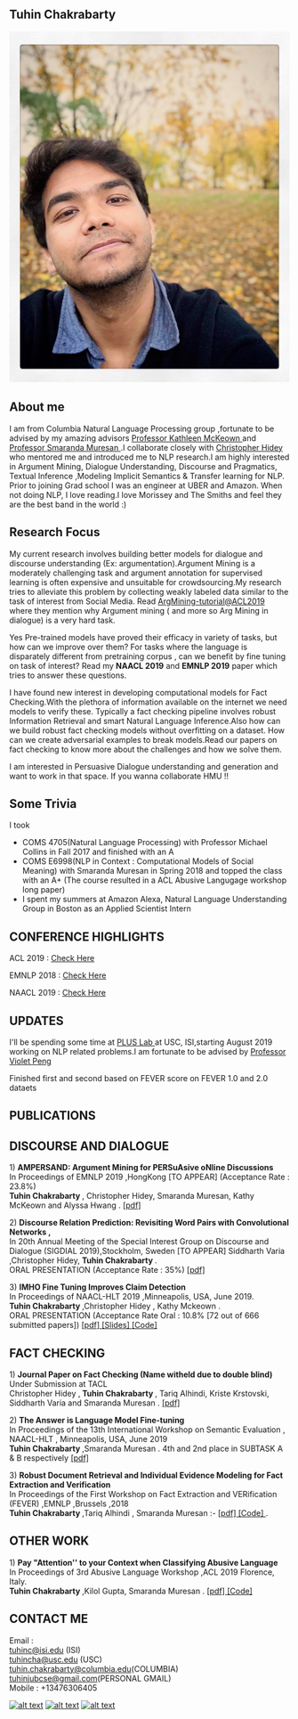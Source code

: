 ## Tuhin Chakrabarty

![Image](images/pic.jpg)

## About me
I am from Columbia Natural Language Processing group ,fortunate to be advised by my amazing advisors <a href="http://www.cs.columbia.edu/~kathy/" title="Title"> Professor Kathleen McKeown </a>  and  <a href="http://www.cs.columbia.edu/~smara/" title="Title"> Professor Smaranda Muresan </a>.I collaborate closely with <a href="http://www.cs.columbia.edu/~chidey/" title="Title"> Christopher Hidey  </a> who mentored me and introduced me to NLP research.I am highly interested in Argument Mining, Dialogue Understanding, Discourse and Pragmatics, Textual Inference ,Modeling Implicit Semantics & Transfer learning for NLP. Prior to joining Grad school I was an engineer at UBER and Amazon. When not doing NLP, I love reading.I love Morissey and The Smiths and feel they are the best band in the world :)

## Research Focus

My current research involves building better models for dialogue and discourse understanding (Ex: argumentation).Argument Mining is a moderately challenging task and argument annotation for supervised learning is often expensive and unsuitable for crowdsourcing.My research tries to alleviate this problem by  collecting weakly labeled data similar to the task of interest from Social Media. 
Read <a href="http://arg.tech/~chris/acl2019tut/argmining-tut-v4.pdf" title="Title"> ArgMining-tutorial@ACL2019 </a> where they mention why Argument mining ( and more so Arg Mining in dialogue) is a very hard task.



Yes Pre-trained models have proved their efficacy in variety of tasks, but how can we improve over them? For tasks where the language is disparately different from pretraining corpus , can we benefit by fine tuning on task of interest? Read my <b>NAACL 2019</b> and <b>EMNLP 2019</b> paper which tries to answer these questions.

I have found new interest in developing computational models for Fact Checking.With the plethora of information available on the internet we need models to verify these. Typically a fact checking pipeline involves robust Information Retrieval and smart Natural Language Inference.Also how can we build robust fact checking models without overfitting on a dataset. How can we create adversarial examples to break models.Read our papers on fact checking to know more about the challenges and how we solve them.

I am interested in Persuasive Dialogue understanding and generation and want to work in that space. If you wanna collaborate HMU !!

## Some Trivia
I took <br />
- COMS 4705(Natural Language Processing) with Professor Michael Collins in Fall 2017 and finished with an A <br />
- COMS E6998(NLP in Context : Computational Models of Social Meaning) with Smaranda Muresan in Spring 2018 and topped the class with an A+ (The course resulted in a ACL Abusive Langugage workshop long paper) <br />
- I spent my summers at Amazon Alexa, Natural Language Understanding Group in Boston  as an Applied  Scientist Intern

## CONFERENCE HIGHLIGHTS 

<p>ACL 2019 : <a href="https://www.cs.columbia.edu/2019/cs-papers-accepted-to-acl-2019/" title="Title"> Check Here </a></p>
<p>EMNLP 2018 : <a href="https://www.cs.columbia.edu/2019/emnlp-2018/" title="Title"> Check Here </a></p>
<p>NAACL 2019 : <a href="https://www.cs.columbia.edu/2019/research-by-spoken-language-and-nlp-groups-at-naacl-2019/
" title="Title"> Check Here </a></p>

## UPDATES
I'll be spending some time at <a href="https://www.cs.jhu.edu/~npeng/group.html" title="Title"> PLUS Lab </a> at USC, ISI,starting August 2019 working on NLP related problems.I am fortunate to be advised by <a href="https://www.cs.jhu.edu/~npeng/" title="Title"> Professor Violet Peng </a>

Finished first and second based on FEVER score on FEVER 1.0 and 2.0 dataets 

## PUBLICATIONS

## DISCOURSE AND DIALOGUE
<p> 1) <b> AMPERSAND: Argument Mining for PERSuAsive oNline Discussions </b> <br>
  In Proceedings of EMNLP 2019 ,HongKong [TO APPEAR] (Acceptance Rate  : 23.8%)<br>
 <b> Tuhin Chakrabarty </b>, Christopher Hidey, Smaranda Muresan, Kathy McKeown and Alyssa Hwang .
 <a href="https://github.com/tuhinjubcse/tuhinjubcse.github.io/blob/master/AMPERSAND_EMNLP2019.pdf" title="Title">
[pdf] </a> </p>

<p> 2) <b> Discourse Relation Prediction: Revisiting Word Pairs with Convolutional Networks ,   </b> <br>
  In 20th Annual Meeting of the Special Interest Group on Discourse and Dialogue (SIGDIAL 2019),Stockholm, Sweden [TO APPEAR]
  Siddharth Varia  ,Christopher Hidey, <b>Tuhin Chakrabarty </b>.
  <br> ORAL PRESENTATION (Acceptance Rate : 35%)
 <a href="https://github.com/tuhinjubcse/tuhinjubcse.github.io/blob/master/Implicit_Discourse_SIGDIAL_2019.pdf" title="Title">
[pdf] </a> </p>

<p> 3) <b> IMHO Fine Tuning Improves Claim Detection</b> <br>
In Proceedings of NAACL-HLT 2019 ,Minneapolis, USA, June 2019. <br>  
 <b> Tuhin Chakrabarty </b> ,Christopher Hidey , Kathy Mckeown . <br>  
 ORAL PRESENTATION (Acceptance Rate Oral : 10.8% [72 out of 666 submitted papers])
<a href="https://www.aclweb.org/anthology/N19-1054" title="Title">
[pdf] </a>
<a href="https://github.com/tuhinjubcse/tuhinjubcse.github.io/blob/master/IMHO%20Fine-Tuning%20Improves%20Claim%20Detection%20.pdf" title="Title">
 [Slides] </a> 
  <a href="https://github.com/tuhinjubcse/IMHO-NAACL2019" title="Title">
[Code] </a>
</p>


## FACT CHECKING

<p> 1) <b> Journal Paper on Fact Checking (Name witheld due to double blind)  </b> <br>
  Under Submission at TACL <br>
 Christopher Hidey ,<b> Tuhin Chakrabarty </b>, Tariq Alhindi, Kriste Krstovski, Siddharth Varia and Smaranda Muresan
 .
 <a href="Coming Soon" title="Title">
[pdf] </a> </p>

<p> 2) <b> The Answer is Language Model Fine-tuning </b> <br>
 In Proceedings of the 13th International Workshop on Semantic Evaluation , NAACL-HLT , Minneapolis, USA, June 2019  <br> 
 <b> Tuhin Chakrabarty </b> ,Smaranda Muresan .   4th and 2nd place in SUBTASK A & B respectively 
<a href="https://www.aclweb.org/anthology/S19-2200" title="Title">
[pdf] </a> </p>

<p> 3) <b>Robust Document Retrieval and Individual Evidence Modeling for Fact Extraction and Verification </b> <br>
 In Proceedings of the First Workshop on Fact Extraction and VERification (FEVER) ,EMNLP ,Brussels ,2018  <br> 
 <b> Tuhin Chakrabarty </b> ,Tariq Alhindi , Smaranda Muresan :- <a href="http://aclweb.org/anthology/W18-5521" title="Title"> [pdf] </a> <a href="https://github.com/tuhinjubcse/FEVER-EMNLP" title="Title">
[Code] </a>.</p>


## OTHER WORK


 <p> 1) <b> Pay "Attention'' to your Context when Classifying Abusive Language</b> <br>
In Proceedings of 3rd Abusive Language Workshop ,ACL 2019  Florence, Italy. <br>  
 <b> Tuhin Chakrabarty </b> ,Kilol Gupta, Smaranda Muresan .
 <a href="https://www.aclweb.org/anthology/W19-3508" title="Title">
[pdf] </a> <a href="https://github.com/tuhinjubcse/ALW3-ACL2019" title="Title">
[Code] </a> </p>


## CONTACT ME
Email : <br/>
tuhinc@isi.edu (ISI) <br/>
        tuhincha@usc.edu (USC)<br/>
        tuhin.chakrabarty@columbia.edu(COLUMBIA)<br/>
        tuhinjubcse@gmail.com(PERSONAL GMAIL) <br/>
Mobile : +13476306405
 
<!-- Please don't remove this: Grab your social icons from https://github.com/carlsednaoui/gitsocial -->

<!-- display the social media buttons in your README -->

[![alt text][1.1]][1]
[![alt text][2.1]][2]
[![alt text][6.1]][6]


<!-- links to social media icons -->
<!-- no need to change these -->

<!-- icons with padding -->

[1.1]: http://i.imgur.com/tXSoThF.png (twitter icon with padding)
[2.1]: http://i.imgur.com/P3YfQoD.png (facebook icon with padding)
[6.1]: http://i.imgur.com/0o48UoR.png (github icon with padding)

<!-- icons without padding -->

[1.2]: http://i.imgur.com/wWzX9uB.png (twitter icon without padding)
[2.2]: http://i.imgur.com/fep1WsG.png (facebook icon without padding)
[6.2]: http://i.imgur.com/9I6NRUm.png (github icon without padding)


<!-- links to your social media accounts -->
<!-- update these accordingly -->

[1]: https://twitter.com/Tuhin66978276
[2]: https://www.facebook.com/tuhin.chakrabarty
[6]: https://github.com/tuhinjubcse

<!-- Please don't remove this: Grab your social icons from https://github.com/carlsednaoui/gitsocial -->
